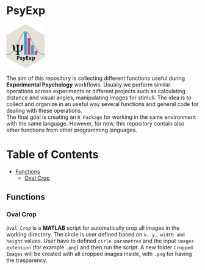 # **PsyExp**

<img src="img/psyexp.svg" width="100" align="left" />

</br>
</br>
</br>
</br>
</br>
</br>
</br>

The aim of this repository is collecting different functions useful during **Experimental Psychology** workflows. Usually we perform similar operations across experiments or different projects such as calculating distance and visual angles, manipulating images for stimuli. The idea is to collect and organize in an useful way several functions and general code for dealing with these operations.  
The final goal is creating an `R Package` for working in the same environment with the same language. However, for now, this repository contain also other functions from other programming languages.

# Table of Contents

  - [Functions](#functions)
    - [Oval Crop](#oval-crop)

## Functions

### Oval Crop

`Oval Crop` is a **MATLAB** script for automatically crop all images in the working directory. The circle is user defined based on `x, y, width and height` values. User have to defined `cirle parametres` and the input `images extension` (for example `.png`) and then run the script. A new folder `Cropped Images` will be created with all cropped images inside, with `.png` for having the trasparency.